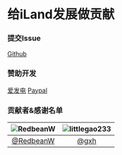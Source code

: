 # 给iLand发展做贡献

### 提交Issue
[Github](https://github.com/McAirLand/iLand-Core/issues)

### 赞助开发
[爱发电](https://afdian.net/@kbs007) [Paypal](https://www.paypal.com/paypalme/zhangrab)

### 贡献者&感谢名单

![RedbeanW](https://avatars.githubusercontent.com/u/29711228?s=96&v=4) | ![littlegao233](https://avatars.githubusercontent.com/u/46601807?s=96&v=4)
:-:|:-:
[@RedbeanW](https://github.com/Redbeanw44602) | [@gxh](https://github.com/littlegao233)